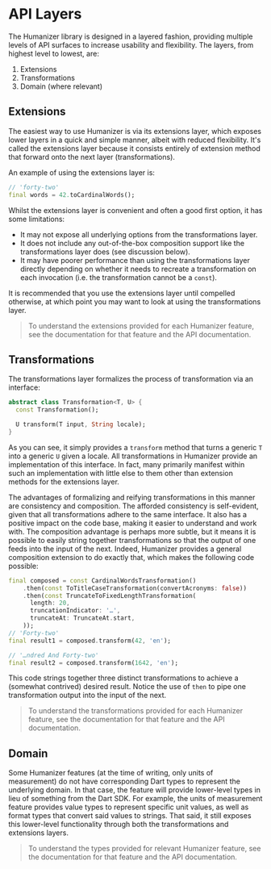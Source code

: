 # API Layers

The Humanizer library is designed in a layered fashion, providing multiple levels of API surfaces to increase usability and flexibility. The layers, from highest level to lowest, are:

1. Extensions
1. Transformations
1. Domain (where relevant)

##  Extensions

The easiest way to use Humanizer is via its extensions layer, which exposes lower layers in a quick and simple manner, albeit with reduced flexibility. It's called the extensions layer because it consists entirely of extension method that forward onto the next layer (transformations).

An example of using the extensions layer is:

```dart
// 'forty-two'
final words = 42.toCardinalWords();
```

Whilst the extensions layer is convenient and often a good first option, it has some limitations:

* It may not expose all underlying options from the transformations layer.
* It does not include any out-of-the-box composition support like the transformations layer does (see discussion below).
* It may have poorer performance than using the transformations layer directly depending on whether it needs to recreate a transformation on each invocation (i.e. the transformation cannot be a `const`).

It is recommended that you use the extensions layer until compelled otherwise, at which point you may want to look at using the transformations layer.

> To understand the extensions provided for each Humanizer feature, see the documentation for that feature and the API documentation.

## Transformations

The transformations layer formalizes the process of transformation via an interface:

```dart
abstract class Transformation<T, U> {
  const Transformation();

  U transform(T input, String locale);
}
```

As you can see, it simply provides a `transform` method that turns a generic `T` into a generic `U` given a locale. All transformations in Humanizer provide an implementation of this interface. In fact, many primarily manifest within such an implementation with little else to them other than extension methods for the extensions layer.

The advantages of formalizing and reifying transformations in this manner are consistency and composition. The afforded consistency is self-evident, given that all transformations adhere to the same interface. It also has a positive impact on the code base, making it easier to understand and work with. The composition advantage is perhaps more subtle, but it means it is possible to easily string together transformations so that the output of one feeds into the input of the next. Indeed, Humanizer provides a general composition extension to do exactly that, which makes the following code possible:

```dart
final composed = const CardinalWordsTransformation()
    .then(const ToTitleCaseTransformation(convertAcronyms: false))
    .then(const TruncateToFixedLengthTransformation(
      length: 20,
      truncationIndicator: '…',
      truncateAt: TruncateAt.start,
    ));
// 'Forty-two'
final result1 = composed.transform(42, 'en');

// '…ndred And Forty-two'
final result2 = composed.transform(1642, 'en');
```

This code strings together three distinct transformations to achieve a (somewhat contrived) desired result. Notice the use of `then` to pipe one transformation output into the input of the next.

> To understand the transformations provided for each Humanizer feature, see the documentation for that feature and the API documentation.

## Domain

Some Humanizer features (at the time of writing, only units of measurement) do not have corresponding Dart types to represent the underlying domain. In that case, the feature will provide lower-level types in lieu of something from the Dart SDK. For example, the units of measurement feature provides value types to represent specific unit values, as well as format types that convert said values to strings. That said, it still exposes this lower-level functionality through both the transformations and extensions layers.

> To understand the types provided for relevant Humanizer feature, see the documentation for that feature and the API documentation.
